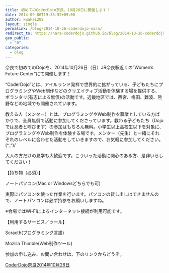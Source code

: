 ```yaml
---
title: 初めてのCoderDojo奈良、10月26日に開催します！
date: 2014-09-06T19:33:52+09:00
author: kwaka1208
layout: single
permalink: /blog/2014-10-26-coderdojo-nara/
redirect_to: https://nara-coderdojo.github.io/blog/2014-10-26-coderdojo-nara/
geo_public:
  - "0"
categories:
  - blog
---
```

奈良で初めてのDojoを、2014年10月26日（日）JR奈良駅近くの&#8221;Women&#8217;s Future Center&#8221;にて開催します！

&#8220;CoderDojo&#8221;とは、アイルランド発祥で世界的に拡がっている、子どもたちにプログラミングやWeb制作などのクリエイティブ活動を体験する場を提供する、ボランタリ(有志による無償)の活動です。近畿地区では、西宮、梅田、難波、熊野などの地域でも開催されています。

教える人（メンター）とは、プログラミングやWeb制作を職業としている方ばかりで、全員無償で活動に参加してくださっています。教わる子どもたち（Dojoでは忍者と呼びます）の参加はもちろん無料。小学生以上高校生以下を対象に、プログラミングやWeb制作を体験する場です。メンター（先生）と一緒にそれぞれのレベルに合わせた活動をしていきますので、お気軽に参加してください。 (^_^)/

大人の方だけの見学も大歓迎です。こういった活動に関心のある方、是非いらしてください！

【持ち物（必須）】
  
ノートパソコン(Mac or Windowsどちらでも可)
  
実際にパソコンを使った作業を行います。パソコンの貸し出しはできませんので、ノートパソコンは必ず持参をお願いしますね。
  
※会場ではWi-Fiによるインターネット接続が利用可能です。

【利用するサービス／ツール】
  
Scracth(プログラミング言語)
  
Mozilla Thimble(Web制作ツール)

参加の申し込み、お問い合わせは、下のリンクからどうぞ。
  
[CoderDojo奈良2014年10月26日](http://coderdojo-nara.doorkeeper.jp/events/15062)